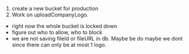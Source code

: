 1. create a new bucket for production
2. Work on uploadCompanyLogo.

- right now the whole bucket is locked down
- figure out who to allow, who to block
- we are not saving fileId or fileURL in db. Maybe be do maybe we dont since there can only be at most 1 logo.
